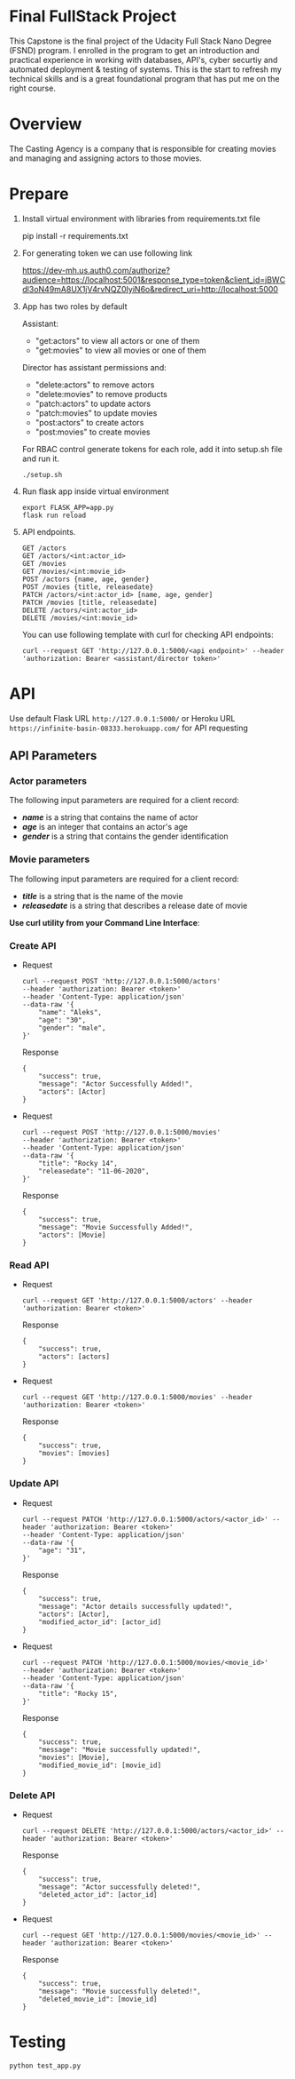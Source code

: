 # Final FullStack Project

This Capstone is the final project of the Udacity Full Stack Nano Degree (FSND) program. I enrolled in the program to get an introduction and practical experience in working with databases, API's, cyber securtiy and automated deployment & testing of systems. This is the start to refresh my technical skills and is a great foundational program that has put me on the right course.

# Overview

The Casting Agency is a company that is responsible for creating movies and managing and assigning actors to those movies. 

# Prepare

1. Install virtual environment with libraries from requirements.txt file

    pip install -r requirements.txt

2. For generating token we can use following link

    https://dev-mh.us.auth0.com/authorize?audience=https://localhost:5001&response_type=token&client_id=jBWCdl3oN49mA8UX1jV4rvNQZ0IyiN6o&redirect_uri=http://localhost:5000

3. App has two roles by default

    Assistant: 
    * "get:actors" to view all actors or one of them
    * "get:movies" to view all movies or one of them
    
    Director has assistant permissions and: 
    * "delete:actors" to remove actors
    * "delete:movies" to remove products
    * "patch:actors" to update actors
    * "patch:movies" to update movies
    * "post:actors" to create actors
    * "post:movies" to create movies
    
    For RBAC control generate tokens for each role, add it into setup.sh file and run it.
    ```
    ./setup.sh
    ```

4. Run flask app inside virtual environment
    ```
    export FLASK_APP=app.py
    flask run reload
    ```

5. API endpoints.
    ```
    GET /actors
    GET /actors/<int:actor_id>
    GET /movies
    GET /movies/<int:movie_id>
    POST /actors {name, age, gender}
    POST /movies {title, releasedate}
    PATCH /actors/<int:actor_id> [name, age, gender]
    PATCH /movies [title, releasedate]
    DELETE /actors/<int:actor_id>
    DELETE /movies/<int:movie_id>
    ```

    


    You can use following template with curl for checking API endpoints:
    ```
    curl --request GET 'http://127.0.0.1:5000/<api endpoint>' --header 'authorization: Bearer <assistant/director token>'
    ```
# API 
Use default Flask URL ```http://127.0.0.1:5000/``` or Heroku URL ```https://infinite-basin-08333.herokuapp.com/``` for API requesting

## API Parameters

### Actor parameters
The following input parameters are required for a client record:
* ***name*** is a string that contains the name of actor
* ***age*** is an integer that contains an actor's age
* ***gender*** is a string that contains the gender identification

### Movie parameters
The following input parameters are required for a client record:
* ***title*** is a string that is the name of the movie
* ***releasedate*** is a string that describes a release date of movie

**Use curl utility from your Command Line Interface**:
### Create API
* Request
    ```
    curl --request POST 'http://127.0.0.1:5000/actors' 
    --header 'authorization: Bearer <token>'
    --header 'Content-Type: application/json'
    --data-raw '{
        "name": "Aleks",
        "age": "30",
        "gender": "male",
    }'
    ```

    Response
    ```
    {
        "success": true,
        "message": "Actor Successfully Added!",
        "actors": [Actor]
    }
    ```

* Request
    ```
    curl --request POST 'http://127.0.0.1:5000/movies' 
    --header 'authorization: Bearer <token>'
    --header 'Content-Type: application/json'
    --data-raw '{
        "title": "Rocky 14",
        "releasedate": "11-06-2020",
    }'
    ```

    Response
    ```
    {
        "success": true,
        "message": "Movie Successfully Added!",
        "actors": [Movie]
    }
    ```

### Read API
* Request
    ```
    curl --request GET 'http://127.0.0.1:5000/actors' --header 'authorization: Bearer <token>'
    ```

    Response
    ```
    {
        "success": true,
        "actors": [actors]
    }
    ```

* Request
    ```
    curl --request GET 'http://127.0.0.1:5000/movies' --header 'authorization: Bearer <token>'
    ```

    Response
    ```
    {
        "success": true,
        "movies": [movies]
    }
    ```

### Update API
* Request
    ```
    curl --request PATCH 'http://127.0.0.1:5000/actors/<actor_id>' --header 'authorization: Bearer <token>'
    --header 'Content-Type: application/json'
    --data-raw '{
        "age": "31",
    }'
    ```

    Response
    ```
    {
        "success": true,
        "message": "Actor details successfully updated!",
        "actors": [Actor],
        "modified_actor_id": [actor_id]
    }
    ```

* Request
    ```
    curl --request PATCH 'http://127.0.0.1:5000/movies/<movie_id>' 
    --header 'authorization: Bearer <token>' 
    --header 'Content-Type: application/json' 
    --data-raw '{
        "title": "Rocky 15",
    }'
    ```

    Response
    ```
    {
        "success": true,
        "message": "Movie successfully updated!",
        "movies": [Movie],
        "modified_movie_id": [movie_id]
    }
    ```

### Delete API
* Request
    ```
    curl --request DELETE 'http://127.0.0.1:5000/actors/<actor_id>' --header 'authorization: Bearer <token>'
    ```

    Response
    ```
    {
        "success": true,
        "message": "Actor successfully deleted!",
        "deleted_actor_id": [actor_id]
    }
    ```

* Request
    ```
    curl --request GET 'http://127.0.0.1:5000/movies/<movie_id>' --header 'authorization: Bearer <token>'
    ```

    Response
    ```
    {
        "success": true,
        "message": "Movie successfully deleted!",
        "deleted_movie_id": [movie_id]
    }
    ```


# Testing

```
python test_app.py
```


